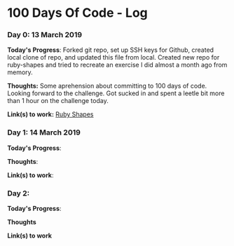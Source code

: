 # 100 Days Of Code - Log

### Day 0: 13 March 2019

**Today's Progress**: Forked git repo, set up SSH keys for Github, created local clone of repo, and updated this file from local. Created new repo for ruby-shapes and tried to recreate an exercise I did almost a month ago from memory. 

**Thoughts:** Some aprehension about committing to 100 days of code. Looking forward to the challenge. Got sucked in and spent a leetle bit more than 1 hour on the challenge today. 

**Link(s) to work:** [Ruby Shapes](https://github.com/sallybaker/ruby-shapes)

### Day 1: 14 March 2019

**Today's Progress**: 

**Thoughts**: 

**Link(s) to work**: []()

### Day 2: 

**Today's Progress**: 

**Thoughts** 

**Link(s) to work** []()
